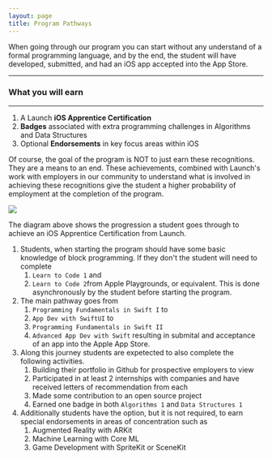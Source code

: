 ```yaml
---
layout: page
title: Program Pathways
---
```


When going through our program you can start without any understand of a formal programming language, and by the end, the student will have developed, submitted, and had an iOS app accepted into the App Store.

---
### What you will earn
---

1. A Launch **iOS Apprentice Certification**
2. **Badges** associated with extra programming challenges in Algorithms and Data Structures
3. Optional **Endorsements** in key focus areas within iOS

Of course, the goal of the program is NOT to just earn these recognitions. They are a means to an end. These achievements, combined with Launch's work with employers in our community to understand what is involved in achieving these recognitions give the student a higher probability of employment at the completion of the program.

![](../assets/img/LaunchPathways.drawio.png)

The diagram above shows the progression a student goes through to achieve an iOS Apprentice Certification from Launch.

1. Students, when starting the program should have some basic knowledge of block programming. If they don't the student will need to complete
   1. `Learn to Code 1` and
   2. `Learn to Code 2`from Apple Playgrounds, or equivalent.
   This is done asynchronously by the student before starting the program.
2. The main pathway goes from
   1.  `Programming Fundamentals in Swift I` to
   2.  `App Dev with SwiftUI` to
   3.  `Programming Fundamentals in Swift II`
   4.  `Advanced App Dev with Swift` resulting in submital and acceptance of an app into the Apple App Store.
3. Along this journey students are expetected to also complete the following activities.
   1. Building their portfolio in Github for prospective employers to view
   2. Participated in at least 2 internships with companies and have received letters of recommendation from each
   3. Made some contribution to an open source project
   4. Earned one badge in both `Algorithms 1` and `Data Structures 1`
4. Additionally students have the option, but it is not required, to earn special endorsements in areas of concentration such as
   1. Augmented Reality with ARKit
   2. Machine Learning with Core ML
   3. Game Development with SpriteKit or SceneKit
